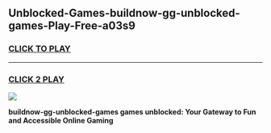 
## Unblocked-Games-buildnow-gg-unblocked-games-Play-Free-a03s9
<h3>
<a href="https://premium76.site?title=buildnow-gg-unblocked-games&ref=18A">CLICK TO PLAY</a></h3>
<hr>

<h3>
<a href="https://premium76.site?title=buildnow-gg-unblocked-games&ref=18A">CLICK 2 PLAY</a>
  
</h3>

<a href="https://premium76.site?title=buildnow-gg-unblocked-games&ref=18A"><img src="https://clearcache.store/games.png"></a>


**buildnow-gg-unblocked-games games unblocked: Your Gateway to Fun and Accessible Online Gaming**
